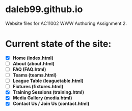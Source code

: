 # daleb99.github.io
Website files for AC11002 WWW Authoring Assignment 2.

# Current state of the site:

- [x] **Home (index.html)**
- [ ] **About (about.html)**
- [ ] **FAQ (FAQ.html)**
- [ ] **Teams (teams.html)**
- [ ] **League Table (leaguetable.html)**
- [ ] **Fixtures (fixtures.html)**
- [x] **Training Sessions (training.html)**
- [x] **Media Gallery (media.html)**
- [x] **Contact Us / Join Us (contact.html)**
